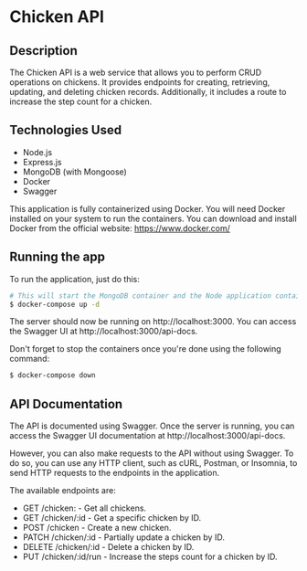 # Chicken API

## Description

The Chicken API is a web service that allows you to perform CRUD operations on chickens. It provides endpoints for creating, retrieving, updating, and deleting chicken records. Additionally, it includes a route to increase the step count for a chicken.


## Technologies Used

- Node.js
- Express.js
- MongoDB (with Mongoose)
- Docker
- Swagger

This application is fully containerized using Docker. You will need Docker installed on your system to run the containers. You can download and install Docker from the official website: https://www.docker.com/


## Running the app

To run the application, just do this:

```bash
# This will start the MongoDB container and the Node application container.
$ docker-compose up -d
```

The server should now be running on http://localhost:3000. You can access the Swagger UI at http://localhost:3000/api-docs.

Don't forget to stop the containers once you're done using the following command:
```bash
$ docker-compose down
```


## API Documentation

The API is documented using Swagger. Once the server is running, you can access the Swagger UI documentation at http://localhost:3000/api-docs.

However, you can also make requests to the API without using Swagger. To do so, you can use any HTTP client, such as cURL, Postman, or Insomnia, to send HTTP requests to the endpoints in the application.

The available endpoints are:

- GET /chicken: - Get all chickens.
- GET /chicken/:id - Get a specific chicken by ID.
- POST /chicken - Create a new chicken.
- PATCH /chicken/:id - Partially update a chicken by ID.
- DELETE /chicken/:id - Delete a chicken by ID.
- PUT /chicken/:id/run - Increase the steps count for a chicken by ID.
